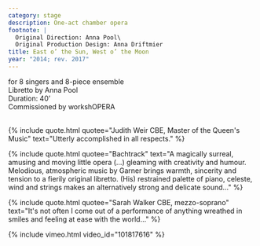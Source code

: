 ```yaml
---
category: stage
description: One-act chamber opera
footnote: |
  Original Direction: Anna Pool\
  Original Production Design: Anna Driftmier
title: East o’ the Sun, West o’ the Moon
year: "2014; rev. 2017"
---
```


for 8 singers and 8-piece ensemble\
Libretto by Anna Pool\
Duration: 40’\
Commissioned by workshOPERA\
<br>

{% include quote.html quotee="Judith Weir CBE, Master of the Queen's Music" text="Utterly accomplished in all respects." %}

{% include quote.html quotee="Bachtrack" text="A magically surreal, amusing and moving little opera (…) gleaming with creativity and humour. Melodious, atmospheric music by Garner brings warmth, sincerity and tension to a fierily original libretto. (His) restrained palette of piano, celeste, wind and strings makes an alternatively strong and delicate sound..." %}

{% include quote.html quotee="Sarah Walker CBE, mezzo-soprano" text="It's not often I come out of a performance of anything wreathed in smiles and feeling at ease with the world..." %}

{% include vimeo.html video_id="101817616" %}
